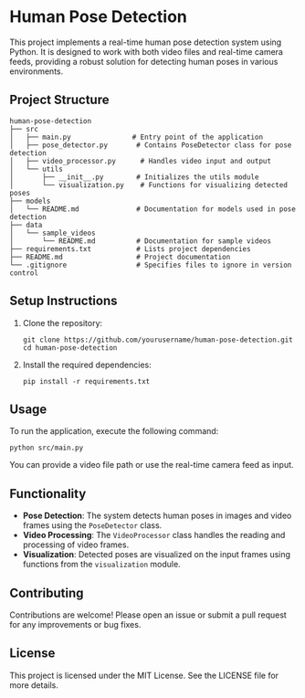 # Human Pose Detection

This project implements a real-time human pose detection system using Python. It is designed to work with both video files and real-time camera feeds, providing a robust solution for detecting human poses in various environments.

## Project Structure

```
human-pose-detection
├── src
│   ├── main.py               # Entry point of the application
│   ├── pose_detector.py       # Contains PoseDetector class for pose detection
│   ├── video_processor.py      # Handles video input and output
│   └── utils
│       ├── __init__.py        # Initializes the utils module
│       └── visualization.py    # Functions for visualizing detected poses
├── models
│   └── README.md              # Documentation for models used in pose detection
├── data
│   └── sample_videos
│       └── README.md          # Documentation for sample videos
├── requirements.txt           # Lists project dependencies
├── README.md                  # Project documentation
└── .gitignore                 # Specifies files to ignore in version control
```

## Setup Instructions

1. Clone the repository:
   ```
   git clone https://github.com/yourusername/human-pose-detection.git
   cd human-pose-detection
   ```

2. Install the required dependencies:
   ```
   pip install -r requirements.txt
   ```

## Usage

To run the application, execute the following command:
```
python src/main.py
```

You can provide a video file path or use the real-time camera feed as input.

## Functionality

- **Pose Detection**: The system detects human poses in images and video frames using the `PoseDetector` class.
- **Video Processing**: The `VideoProcessor` class handles the reading and processing of video frames.
- **Visualization**: Detected poses are visualized on the input frames using functions from the `visualization` module.

## Contributing

Contributions are welcome! Please open an issue or submit a pull request for any improvements or bug fixes.

## License

This project is licensed under the MIT License. See the LICENSE file for more details.